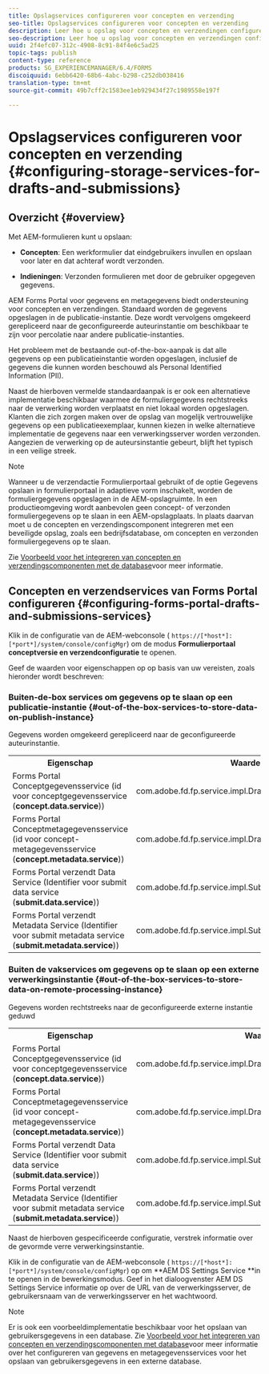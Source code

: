 ```yaml
---
title: Opslagservices configureren voor concepten en verzending
seo-title: Opslagservices configureren voor concepten en verzending
description: Leer hoe u opslag voor concepten en verzendingen configureert
seo-description: Leer hoe u opslag voor concepten en verzendingen configureert
uuid: 2f4efc07-312c-4908-8c91-84f4e6c5ad25
topic-tags: publish
content-type: reference
products: SG_EXPERIENCEMANAGER/6.4/FORMS
discoiquuid: 6ebb6420-68b6-4abc-b298-c252db038416
translation-type: tm+mt
source-git-commit: 49b7cff2c1583ee1eb929434f27c1989558e197f

---
```



# Opslagservices configureren voor concepten en verzending {#configuring-storage-services-for-drafts-and-submissions}

## Overzicht {#overview}

Met AEM-formulieren kunt u opslaan:

* **Concepten**: Een werkformulier dat eindgebruikers invullen en opslaan voor later en dat achteraf wordt verzonden.

* **Indieningen**: Verzonden formulieren met door de gebruiker opgegeven gegevens.

AEM Forms Portal voor gegevens en metagegevens biedt ondersteuning voor concepten en verzendingen. Standaard worden de gegevens opgeslagen in de publicatie-instantie. Deze wordt vervolgens omgekeerd gerepliceerd naar de geconfigureerde auteurinstantie om beschikbaar te zijn voor percolatie naar andere publicatie-instanties.

Het probleem met de bestaande out-of-the-box-aanpak is dat alle gegevens op een publicatieinstantie worden opgeslagen, inclusief de gegevens die kunnen worden beschouwd als Personal Identified Information (PII).

Naast de hierboven vermelde standaardaanpak is er ook een alternatieve implementatie beschikbaar waarmee de formuliergegevens rechtstreeks naar de verwerking worden verplaatst en niet lokaal worden opgeslagen. Klanten die zich zorgen maken over de opslag van mogelijk vertrouwelijke gegevens op een publicatieexemplaar, kunnen kiezen in welke alternatieve implementatie de gegevens naar een verwerkingsserver worden verzonden. Aangezien de verwerking op de auteursinstantie gebeurt, blijft het typisch in een veilige streek.

>[!NOTE]
>
>Wanneer u de verzendactie Formulierportaal gebruikt of de optie Gegevens opslaan in formulierportaal in adaptieve vorm inschakelt, worden de formuliergegevens opgeslagen in de AEM-opslagruimte. In een productieomgeving wordt aanbevolen geen concept- of verzonden formuliergegevens op te slaan in een AEM-opslagplaats. In plaats daarvan moet u de concepten en verzendingscomponent integreren met een beveiligde opslag, zoals een bedrijfsdatabase, om concepten en verzonden formuliergegevens op te slaan.
>
>Zie [Voorbeeld voor het integreren van concepten en verzendingscomponenten met de database](/help/forms/using/integrate-draft-submission-database.md)voor meer informatie.

## Concepten en verzendservices van Forms Portal configureren {#configuring-forms-portal-drafts-and-submissions-services}

Klik in de configuratie van de AEM-webconsole ( `https://[*host*]:[*port*]/system/console/configMgr`) om de modus **Formulierportaal conceptversie en verzendconfiguratie** te openen.

Geef de waarden voor eigenschappen op op basis van uw vereisten, zoals hieronder wordt beschreven:

### Buiten-de-box services om gegevens op te slaan op een publicatie-instantie {#out-of-the-box-services-to-store-data-on-publish-instance}

Gegevens worden omgekeerd gerepliceerd naar de geconfigureerde auteurinstantie.

<table> 
 <tbody>
  <tr>
   <th>Eigenschap</th> 
   <th>Waarde</th> 
  </tr>
  <tr>
   <td>Forms Portal Conceptgegevensservice (id voor conceptgegevensservice (<strong>concept.data.service</strong>))</td> 
   <td>com.adobe.fd.fp.service.impl.DraftDataServiceImpl<br /> </td> 
  </tr>
  <tr>
   <td>Forms Portal Conceptmetagegevensservice (id voor concept-metagegevensservice (<strong>concept.metadata.service</strong>))</td> 
   <td>com.adobe.fd.fp.service.impl.DraftMetadataServiceImpl<br /> </td> 
  </tr>
  <tr>
   <td>Forms Portal verzendt Data Service (Identifier voor submit data service (<strong>submit.data.service</strong>))</td> 
   <td>com.adobe.fd.fp.service.impl.SubmitDataServiceImpl<br /> </td> 
  </tr>
  <tr>
   <td>Forms Portal verzendt Metadata Service (Identifier voor submit metadata service (<strong>submit.metadata.service</strong>))</td> 
   <td>com.adobe.fd.fp.service.impl.SubmitMetadataServiceImpl<br /> </td> 
  </tr>
 </tbody>
</table>

### Buiten de vakservices om gegevens op te slaan op een externe verwerkingsinstantie {#out-of-the-box-services-to-store-data-on-remote-processing-instance}

Gegevens worden rechtstreeks naar de geconfigureerde externe instantie geduwd

<table> 
 <tbody>
  <tr>
   <th>Eigenschap</th> 
   <th>Waarde</th> 
  </tr>
  <tr>
   <td>Forms Portal Conceptgegevensservice (id voor conceptgegevensservice (<strong>concept.data.service</strong>))</td> 
   <td>com.adobe.fd.fp.service.impl.DraftDataServiceRemoteImpl<br /> </td> 
  </tr>
  <tr>
   <td>Forms Portal Conceptmetagegevensservice (id voor concept-metagegevensservice (<strong>concept.metadata.service</strong>))</td> 
   <td>com.adobe.fd.fp.service.impl.DraftMetadataServiceRemoteImpl<br /> </td> 
  </tr>
  <tr>
   <td>Forms Portal verzendt Data Service (Identifier voor submit data service (<strong>submit.data.service</strong>))</td> 
   <td>com.adobe.fd.fp.service.impl.SubmitDataServiceRemoteImpl<br /> </td> 
  </tr>
  <tr>
   <td>Forms Portal verzendt Metadata Service (Identifier voor submit metadata service (<strong>submit.metadata.service</strong>))</td> 
   <td>com.adobe.fd.fp.service.impl.SubmitMetadataServiceRemoteImpl<br /> </td> 
  </tr>
 </tbody>
</table>

Naast de hierboven gespecificeerde configuratie, verstrek informatie over de gevormde verre verwerkingsinstantie.

Klik in de configuratie van de AEM-webconsole ( `https://[*host*]:[*port*]/system/console/configMgr`) op om **AEM DS Settings Service **in te openen in de bewerkingsmodus. Geef in het dialoogvenster AEM DS Settings Service informatie op over de URL van de verwerkingsserver, de gebruikersnaam van de verwerkingsserver en het wachtwoord.

>[!NOTE]
>
>Er is ook een voorbeeldimplementatie beschikbaar voor het opslaan van gebruikersgegevens in een database. Zie [Voorbeeld voor het integreren van concepten en verzendingscomponenten met database](/help/forms/using/integrate-draft-submission-database.md)voor meer informatie over het configureren van gegevens en metagegevensservices voor het opslaan van gebruikersgegevens in een externe database.

